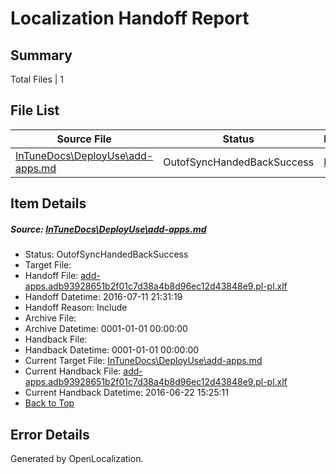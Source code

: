 # <a name='report-top'></a> Localization Handoff Report

## Summary
 Total Files | 1

## File List
 Source File | Status | Details 
 ----------- | ------ | ------- 
 [InTuneDocs\DeployUse\add-apps.md](https://github.com/Microsoft/IntuneDocs-pr/blob/bffeb7ae0f846e4f84d13fa7f6492ac68ea94b7b/InTuneDocs/DeployUse/add-apps.md) | OutofSyncHandedBackSuccess | [Details](#bf9066e317c0bf99d140cc703e0f308fcfd7ee3a11)

## Item Details
##### <a name='bf9066e317c0bf99d140cc703e0f308fcfd7ee3a11'></a> Source: [InTuneDocs\DeployUse\add-apps.md](https://github.com/Microsoft/IntuneDocs-pr/blob/bffeb7ae0f846e4f84d13fa7f6492ac68ea94b7b/InTuneDocs/DeployUse/add-apps.md)
* Status: OutofSyncHandedBackSuccess
* Target File: 
* Handoff File: [add-apps.adb93928651b2f01c7d38a4b8d96ec12d43848e9.pl-pl.xlf](https://github.com/Microsoft/EM.handoff/blob/736c85f0c0778d297c6c115c8da87c775d5227be/ol-handoff/Microsoft/IntuneDocs-pr.pl-pl/master/add-apps.adb93928651b2f01c7d38a4b8d96ec12d43848e9.pl-pl.xlf)
* Handoff Datetime: 2016-07-11 21:31:19
* Handoff Reason: Include
* Archive File: 
* Archive Datetime: 0001-01-01 00:00:00
* Handback File: 
* Handback Datetime: 0001-01-01 00:00:00
* Current Target File: [InTuneDocs\DeployUse\add-apps.md](https://github.com/Microsoft/IntuneDocs-pr.pl-pl/blob/a2e499d1c2673f011f56e58e7b100f54dc12d0d8/InTuneDocs/DeployUse/add-apps.md)
* Current Handback File: [add-apps.adb93928651b2f01c7d38a4b8d96ec12d43848e9.pl-pl.xlf](https://github.com/Microsoft/EM.handback/blob/8b744d0c51fec3bdc1d03a549bbc9acc22d2672a/ol-handback/Microsoft/IntuneDocs-pr.pl-pl/master/add-apps.adb93928651b2f01c7d38a4b8d96ec12d43848e9.pl-pl.xlf)
* Current Handback Datetime: 2016-06-22 15:25:11
* [Back to Top](#report-top)


## Error Details

Generated by OpenLocalization.
